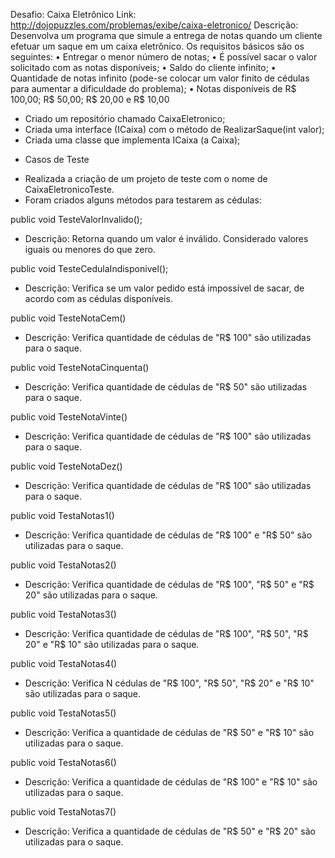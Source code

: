Desafio: Caixa Eletrônico
Link: http://dojopuzzles.com/problemas/exibe/caixa-eletronico/
Descrição:
Desenvolva um programa que simule a entrega de notas quando um cliente efetuar um saque em um
caixa eletrônico. Os requisitos básicos são os seguintes:
• Entregar o menor número de notas;
• É possível sacar o valor solicitado com as notas disponíveis;
• Saldo do cliente infinito;
• Quantidade de notas infinito (pode-se colocar um valor finito de cédulas para aumentar a
dificuldade do problema);
• Notas disponíveis de R$ 100,00; R$ 50,00; R$ 20,00 e R$ 10,00


- Criado um repositório chamado CaixaEletronico;
- Criada uma interface (ICaixa) com o método de RealizarSaque(int valor);
- Criada uma classe que implementa ICaixa (a Caixa);



* Casos de Teste
- Realizada a criação de um projeto de teste com o nome de CaixaEletronicoTeste.
- Foram criados alguns métodos para testarem as cédulas:



public void TesteValorInvalido();
- Descrição: Retorna quando um valor é inválido. Considerado valores iguais ou menores do que zero.

public void TesteCedulaIndisponivel();
- Descrição: Verifica se um valor pedido está impossível de sacar, de acordo com as cédulas disponíveis.
       
public void TesteNotaCem()
- Descrição: Verifica quantidade de cédulas de "R$ 100" são utilizadas para o saque.
        
public void TesteNotaCinquenta()
- Descrição: Verifica quantidade de cédulas de "R$ 50" são utilizadas para o saque.
        
public void TesteNotaVinte()
- Descrição: Verifica quantidade de cédulas de "R$ 100" são utilizadas para o saque.
        
public void TesteNotaDez()
- Descrição: Verifica quantidade de cédulas de "R$ 100" são utilizadas para o saque.
        
public void TestaNotas1()
- Descrição: Verifica quantidade de cédulas de "R$ 100" e "R$ 50" são utilizadas para o saque.
        
public void TestaNotas2()
- Descrição: Verifica quantidade de cédulas de "R$ 100", "R$ 50" e "R$ 20" são utilizadas para o saque.
        
public void TestaNotas3()
- Descrição: Verifica quantidade de cédulas de "R$ 100", "R$ 50", "R$ 20" e "R$ 10" são utilizadas para o saque.
        
public void TestaNotas4()
- Descrição: Verifica N cédulas de "R$ 100", "R$ 50", "R$ 20" e "R$ 10" são utilizadas para o saque.

public void TestaNotas5()
- Descrição: Verifica a quantidade de cédulas de "R$ 50" e "R$ 10" são utilizadas para o saque.

public void TestaNotas6()
- Descrição: Verifica a quantidade de cédulas de "R$ 100" e "R$ 10" são utilizadas para o saque.

public void TestaNotas7()
- Descrição: Verifica a quantidade de cédulas de "R$ 50" e "R$ 20" são utilizadas para o saque.
